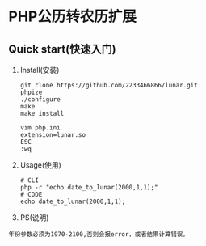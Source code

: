 # PHP公历转农历扩展
## Quick start(快速入门)
1. Install(安装)
   ```
   git clone https://github.com/2233466866/lunar.git
   phpize
   ./configure
   make
   make install
   
   vim php.ini
   extension=lunar.so
   ESC
   :wq
   ```

1. Usage(使用)
   ```
   # CLI
   php -r "echo date_to_lunar(2000,1,1);"
   # CODE
   echo date_to_lunar(2000,1,1);
   ```

1. PS(说明)
  ```
  年份参数必须为1970-2100,否则会报error，或者结果计算错误。
  ```
